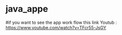 # java_appe
#if you want to see the app work flow this link Youtub : https://www.youtube.com/watch?v=TFcr55-JsGY

